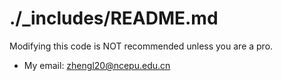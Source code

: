 # ./_includes/README.md

Modifying this code is NOT recommended unless you are a pro.


- My email: zhengl20@ncepu.edu.cn
